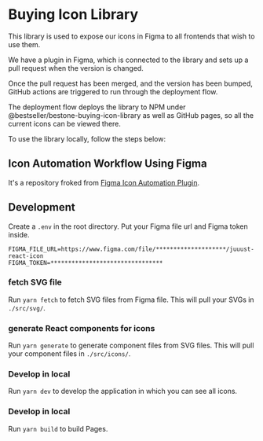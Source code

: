 # Buying Icon Library

This library is used to expose our icons in Figma to all frontends that wish to use them.

We have a plugin in Figma, which is connected to the library and sets up a pull request when the version is changed.

Once the pull request has been merged, and the version has been bumped, GitHub actions are triggered to run through the deployment flow.

The deployment flow deploys the library to NPM under @bestseller/bestone-buying-icon-library as well as GitHub pages, so all the current icons can be viewed there.

To use the library locally, follow the steps below:


## Icon Automation Workflow Using Figma

It's a repository froked from [Figma Icon Automation Plugin](https://github.com/leadream/figma-icon-automation).

## Development
Create a `.env` in the root directory. Put your Figma file url and Figma token inside.

```
FIGMA_FILE_URL=https://www.figma.com/file/********************/juuust-react-icon
FIGMA_TOKEN=********************************
```

### fetch SVG file
Run `yarn fetch` to fetch SVG files from Figma file. This will pull your SVGs in `./src/svg/`.

### generate React components for icons
Run `yarn generate` to generate component files from SVG files. This will pull your component files in `./src/icons/`.

### Develop in local
Run `yarn dev` to develop the application in which you can see all icons.

### Develop in local
Run `yarn build` to build Pages.
